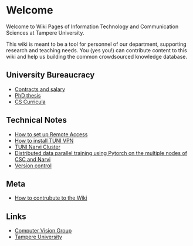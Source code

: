 # Welcome

Welcome to Wiki Pages of Information Technology and Communication Sciences at Tampere University.

This wiki is meant to be a tool for personnel of our department, supporting research and teaching needs. You (yes you!) can contribute content to this wiki and help us building the common crowdsourced knowledge database.

## University Bureaucracy
- [Contracts and salary](University-Bureaucracy/employee.md)
- [PhD thesis](University-Bureaucracy/phd_thesis.md)
- [CS Curricula](University-Bureaucracy/cs_curricula.md)

## Technical Notes
- [How to set up Remote Access](Technical-Notes/how-to-set-up-remote-access.md)
- [How to install TUNI VPN](Technical-Notes/install-tuni-vpn.md)
- [TUNI Narvi Cluster](Technical-Notes/tuni-narvi-cluster.md)
- [Distributed data parallel training using Pytorch on the multiple nodes of CSC and Narvi](Technical-Notes/Distributed_dataparallel_pytorch.md)
- [Version control](Technical-Notes/version_control.md)

## Meta
- [How to contrubute to the Wiki](Meta/how-to-contribute.md)

## Links
- [Computer Vision Group](https://research.tuni.fi/vision/)
- [Tampere University](https://www.tuni.fi/en)
